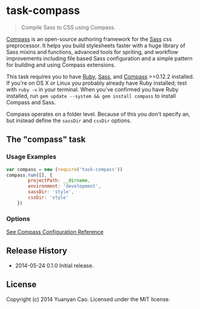 # task-compass
> Compile Sass to CSS using Compass.

[Compass](http://compass-style.org/) is an open-source authoring framework for the [Sass](http://sass-lang.com/) css preprocessor.
It helps you build stylesheets faster with a huge library of Sass mixins and functions, advanced tools for spriting,
and workflow improvements including file based Sass configuration and a simple pattern for building and using Compass extensions.

This task requires you to have [Ruby](http://www.ruby-lang.org/en/downloads/), [Sass](http://sass-lang.com/tutorial.html),
and [Compass](http://compass-style.org/install/) >=0.12.2 installed. If you're on OS X or Linux you probably already have Ruby installed; test with `ruby -v` in your terminal.
When you've confirmed you have Ruby installed, run `gem update --system && gem install compass` to install Compass and Sass.

Compass operates on a folder level. Because of this you don't specify an, but instead define the `sassDir` and `cssDir` options.

## The "compass" task

### Usage Examples

```js
var compass = new (require('task-compass'))
compass.run([], {
        projectPath: __dirname,
        environment: 'development',
        sassDir: 'style',
        cssDir: 'style'
    })
```

### Options

[See Compass Configuration Reference](http://compass-style.org/help/tutorials/configuration-reference/)

## Release History
* 2014-05-24 0.1.0 Initial release.

## License
Copyright (c) 2014 Yuanyan Cao. Licensed under the MIT license.
